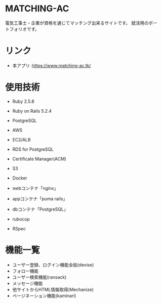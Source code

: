 # MATCHING-AC

電気工事士・企業が資格を通じてマッチング出来るサイトです。
就活用のポートフォリオです。

# リンク

- 本アプリ :https://www.matching-ac.tk/

# 使用技術

- Ruby 2.5.8

- Ruby on Rails 5.2.4

- PostgreSQL

- AWS
 - EC2/ALB
 - RDS for PostgreSQL
 - Certificate Manager(ACM)
 - S3

- Docker
 - webコンテナ「nginx」
 - appコンテナ「puma rails」
 - dbコンテナ「PostgreSQL」

- rubocop

- RSpec

# 機能一覧

- ユーザー登録、ログイン機能全般(devise)
- フォロー機能
- ユーザー検索機能(ransack)
- メッセージ機能
- 他サイトからHTML情報取得(Mechanize)
- ページネーション機能(kaminari)
